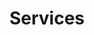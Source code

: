 ---
title: "Services"
description: "this is meta description"
draft: false
bg_image: "images/featue-bg.jpg"
---